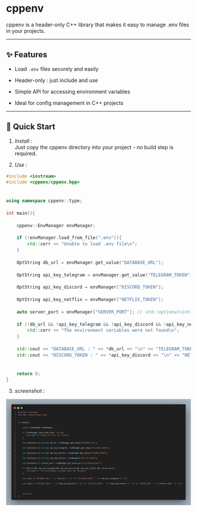 # cppenv

cppenv is a header-only C++ library that makes it easy to manage .env files in your projects.

---

## ✨ Features 

- Load `.env` files securely and easily

- Header-only : just include and use

- Simple API for accessing environment variables

- Ideal for config management in C++ projects

---

## 🚀 Quick Start



1. *Install :*  
    Just copy the cppenv directory into your project - no build step is required.

2. *Use :*

```cpp
#include <iostream>
#include <cppenv/cppenv.hpp>


using namespace cppenv::type;

int main(){

    cppenv::EnvManager envManager;

    if (!envManager.load_from_file(".env")){
        std::cerr << "Unable to load .env file\n";
    }
      
    OptString db_url = envManager.get_value("DATABASE_URL");

    OptString api_key_telegram = envManager.get_value("TELEGRAM_TOKEN");

    OptString api_key_discord = envManager["DISCORD_TOKEN"];

    OptString api_key_netflix = envManager["NETFLIX_TOKEN"];

    auto server_port = envManager["SERVER_PORT"]; // std::optional<int> server_port = envManager.get_value_as<int>("SERVER_PORT");

    if (!db_url && !api_key_telegram && !api_key_discord && !api_key_netflix && !server_port){
        std::cerr << "The environment variables were not found\n";
    }

    std::cout << "DATABASE_URL : " << *db_url << "\n" << "TELEGRAM_TOKEN : " << *api_key_telegram << "\n";
    std::cout << "DISCORD_TOKEN : " << *api_key_discord << "\n" << "NETFLIX_TOKEN : " << *api_key_netflix << "\n" << "SERVER_PORT : " << std::stoi(*server_port)  << "\n";


    return 0;
}
```

3. *screenshot :*

![cppenv.png](cppenv.png)
